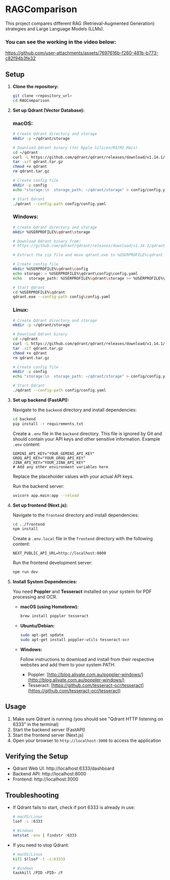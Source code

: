 # RAGComparison

This project compares different RAG (Retrieval-Augmented Generation) strategies and Large Language Models (LLMs).

### You can see the working in the video below:
https://github.com/user-attachments/assets/7697616b-f260-481b-b773-c82f94b3fe32


## Setup

1.  **Clone the repository:**

    ```bash
    git clone <repository_url>
    cd RAGComparison
    ```

2.  **Set up Qdrant (Vector Database):**

    ### macOS:
    ```bash
    # Create Qdrant directory and storage
    mkdir -p ~/qdrant/storage
    
    # Download Qdrant binary (for Apple Silicon/M1/M2 Macs)
    cd ~/qdrant
    curl -L https://github.com/qdrant/qdrant/releases/download/v1.14.1/qdrant-aarch64-apple-darwin.tar.gz -o qdrant.tar.gz
    tar -xzf qdrant.tar.gz
    chmod +x qdrant
    rm qdrant.tar.gz
    
    # Create config file
    mkdir -p config
    echo "storage:\n  storage_path: ~/qdrant/storage" > config/config.yaml
    
    # Start Qdrant
    ./qdrant --config-path config/config.yaml
    ```

    ### Windows:
    ```bash
    # Create Qdrant directory and storage
    mkdir %USERPROFILE%\qdrant\storage
    
    # Download Qdrant binary from:
    # https://github.com/qdrant/qdrant/releases/download/v1.14.1/qdrant-x86_64-pc-windows-msvc.zip
    
    # Extract the zip file and move qdrant.exe to %USERPROFILE%\qdrant
    
    # Create config file
    mkdir %USERPROFILE%\qdrant\config
    echo storage: > %USERPROFILE%\qdrant\config\config.yaml
    echo   storage_path: %USERPROFILE%\qdrant\storage >> %USERPROFILE%\qdrant\config\config.yaml
    
    # Start Qdrant
    cd %USERPROFILE%\qdrant
    qdrant.exe --config-path config\config.yaml
    ```

    ### Linux:
    ```bash
    # Create Qdrant directory and storage
    mkdir -p ~/qdrant/storage
    
    # Download Qdrant binary
    cd ~/qdrant
    curl -L https://github.com/qdrant/qdrant/releases/download/v1.14.1/qdrant-x86_64-unknown-linux-gnu.tar.gz -o qdrant.tar.gz
    tar -xzf qdrant.tar.gz
    chmod +x qdrant
    rm qdrant.tar.gz
    
    # Create config file
    mkdir -p config
    echo "storage:\n  storage_path: ~/qdrant/storage" > config/config.yaml
    
    # Start Qdrant
    ./qdrant --config-path config/config.yaml
    ```

3.  **Set up backend (FastAPI):**

    Navigate to the `backend` directory and install dependencies:

    ```bash
    cd backend
    pip install -r requirements.txt
    ```

    Create a `.env` file in the `backend` directory. This file is ignored by Git and should contain your API keys and other sensitive information. Example `.env` content:

    ```env
    GEMINI_API_KEY="YOUR_GEMINI_API_KEY"
    GROQ_API_KEY="YOUR_GROQ_API_KEY"
    JINA_API_KEY="YOUR_JINA_API_KEY"
    # Add any other environment variables here
    ```

    Replace the placeholder values with your actual API keys.

    Run the backend server:

    ```bash
    uvicorn app.main:app --reload
    ```

4.  **Set up frontend (Next.js):**

    Navigate to the `frontend` directory and install dependencies:

    ```bash
    cd ../frontend
    npm install
    ```

    Create a `.env.local` file in the `frontend` directory with the following content:

    ```env
    NEXT_PUBLIC_API_URL=http://localhost:8000
    ```

    Run the frontend development server:

    ```bash
    npm run dev
    ```

5.  **Install System Dependencies:**

    You need **Poppler** and **Tesseract** installed on your system for PDF processing and OCR.

    -   **macOS (using Homebrew):**

        ```bash
        brew install poppler tesseract
        ```

    -   **Ubuntu/Debian:**

        ```bash
        sudo apt-get update
        sudo apt-get install poppler-utils tesseract-ocr
        ```

    -   **Windows:**

        Follow instructions to download and install from their respective websites and add them to your system PATH:

        -   Poppler: [http://blog.alivate.com.au/poppler-windows/](http://blog.alivate.com.au/poppler-windows/)
        -   Tesseract: [https://github.com/tesseract-ocr/tesseract](https://github.com/tesseract-ocr/tesseract)

## Usage

1. Make sure Qdrant is running (you should see "Qdrant HTTP listening on 6333" in the terminal)
2. Start the backend server (FastAPI)
3. Start the frontend server (Next.js)
4. Open your browser to `http://localhost:3000` to access the application

## Verifying the Setup

- Qdrant Web UI: http://localhost:6333/dashboard
- Backend API: http://localhost:8000
- Frontend: http://localhost:3000

## Troubleshooting

- If Qdrant fails to start, check if port 6333 is already in use:
  ```bash
  # macOS/Linux
  lsof -i :6333
  
  # Windows
  netstat -ano | findstr :6333
  ```
- If you need to stop Qdrant:
  ```bash
  # macOS/Linux
  kill $(lsof -t -i:6333)
  
  # Windows
  taskkill /PID <PID> /F
  ```
